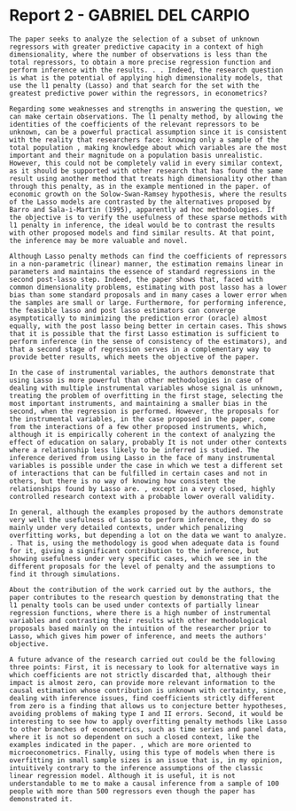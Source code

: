 # Report 2 - GABRIEL DEL CARPIO

    The paper seeks to analyze the selection of a subset of unknown regressors with greater predictive capacity in a context of high dimensionality, where the number of observations is less than the total repressors, to obtain a more precise regression function and perform inference with the results. . . Indeed, the research question is what is the potential of applying high dimensionality models, that use the l1 penalty (Lasso) and that search for the set with the greatest predictive power within the regressors, in econometrics?

    Regarding some weaknesses and strengths in answering the question, we can make certain observations. The l1 penalty method, by allowing the identities of the coefficients of the relevant repressors to be unknown, can be a powerful practical assumption since it is consistent with the reality that researchers face: knowing only a sample of the total population , making knowledge about which variables are the most important and their magnitude on a population basis unrealistic. However, this could not be completely valid in every similar context, as it should be supported with other research that has found the same result using another method that treats high dimensionality other than through this penalty, as in the example mentioned in the paper. of economic growth on the Solow-Swan-Ramsey hypothesis, where the results of the Lasso models are contrasted by the alternatives proposed by Barro and Sala-i-Martin (1995), apparently ad hoc methodologies. If the objective is to verify the usefulness of these sparse methods with l1 penalty in inference, the ideal would be to contrast the results with other proposed models and find similar results. At that point, the inference may be more valuable and novel.

    Although Lasso penalty methods can find the coefficients of repressors in a non-parametric (linear) manner, the estimation remains linear in parameters and maintains the essence of standard regressions in the second post-lasso step. Indeed, the paper shows that, faced with common dimensionality problems, estimating with post lasso has a lower bias than some standard proposals and in many cases a lower error when the samples are small or large. Furthermore, for performing inference, the feasible lasso and post lasso estimators can converge asymptotically to minimizing the prediction error (oracle) almost equally, with the post lasso being better in certain cases. This shows that it is possible that the first Lasso estimation is sufficient to perform inference (in the sense of consistency of the estimators), and that a second stage of regression serves in a complementary way to provide better results, which meets the objective of the paper.

    In the case of instrumental variables, the authors demonstrate that using Lasso is more powerful than other methodologies in case of dealing with multiple instrumental variables whose signal is unknown, treating the problem of overfitting in the first stage, selecting the most important instruments, and maintaining a smaller bias in the second, when the regression is performed. However, the proposals for the instrumental variables, in the case proposed in the paper, come from the interactions of a few other proposed instruments, which, although it is empirically coherent in the context of analyzing the effect of education on salary, probably It is not under other contexts where a relationship less likely to be inferred is studied. The inference derived from using Lasso in the face of many instrumental variables is possible under the case in which we test a different set of interactions that can be fulfilled in certain cases and not in others, but there is no way of knowing how consistent the relationships found by Lasso are. , except in a very closed, highly controlled research context with a probable lower overall validity.

    In general, although the examples proposed by the authors demonstrate very well the usefulness of Lasso to perform inference, they do so mainly under very detailed contexts, under which penalizing overfitting works, but depending a lot on the data we want to analyze. . That is, using the methodology is good when adequate data is found for it, giving a significant contribution to the inference, but showing usefulness under very specific cases, which we see in the different proposals for the level of penalty and the assumptions to find it through simulations.
    
    About the contribution of the work carried out by the authors, the paper contributes to the research question by demonstrating that the l1 penalty tools can be used under contexts of partially linear regression functions, where there is a high number of instrumental variables and contrasting their results with other methodological proposals based mainly on the intuition of the researcher prior to Lasso, which gives him power of inference, and meets the authors' objective.
    
    A future advance of the research carried out could be the following three points: First, it is necessary to look for alternative ways in which coefficients are not strictly discarded that, although their impact is almost zero, can provide more relevant information to the causal estimation whose contribution is unknown with certainty, since, dealing with inference issues, find coefficients strictly different from zero is a finding that allows us to conjecture better hypotheses, avoiding problems of making type I and II errors. Second, it would be interesting to see how to apply overfitting penalty methods like Lasso to other branches of econometrics, such as time series and panel data, where it is not so dependent on such a closed context, like the examples indicated in the paper. , which are more oriented to microeconometrics. Finally, using this type of models when there is overfitting in small sample sizes is an issue that is, in my opinion, intuitively contrary to the inference assumptions of the classic linear regression model. Although it is useful, it is not understandable to me to make a causal inference from a sample of 100 people with more than 500 regressors even though the paper has demonstrated it.

